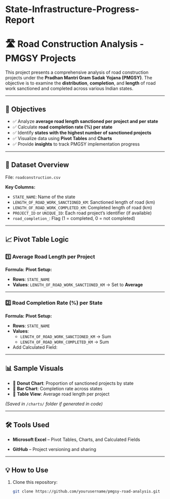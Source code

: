 # State-Infrastructure-Progress-Report
# 🛣️ Road Construction Analysis - PMGSY Projects

This project presents a comprehensive analysis of road construction projects under the **Pradhan Mantri Gram Sadak Yojana (PMGSY)**. The objective is to examine the **distribution**, **completion**, and **length** of road work sanctioned and completed across various Indian states.

---

## 📌 Objectives

- ✅ Analyze **average road length sanctioned per project and per state**
- ✅ Calculate **road completion rate (%) per state**
- ✅ Identify **states with the highest number of sanctioned projects**
- ✅ Visualize data using **Pivot Tables** and **Charts**
- ✅ Provide **insights** to track PMGSY implementation progress

---

## 📂 Dataset Overview

File: `roadconstruction.csv`

**Key Columns:**
- `STATE_NAME`: Name of the state
- `LENGTH_OF_ROAD_WORK_SANCTIONED_KM`: Sanctioned length of road (km)
- `LENGTH_OF_ROAD_WORK_COMPLETED_KM`: Completed length of road (km)
- `PROJECT_ID` or `UNIQUE_ID`: Each road project’s identifier (if available)
- `road_completion_`: Flag (1 = completed, 0 = not completed)

---

## 📈 Pivot Table Logic

### 1️⃣ **Average Road Length per Project**
**Formula:**
**Pivot Setup:**
- **Rows**: `STATE_NAME`
- **Values**: `LENGTH_OF_ROAD_WORK_SANCTIONED_KM` → Set to **Average**

---

### 2️⃣ **Road Completion Rate (%) per State**
**Formula:**
**Pivot Setup:**
- **Rows**: `STATE_NAME`
- **Values**:
  - `LENGTH_OF_ROAD_WORK_SANCTIONED_KM` → Sum
  - `LENGTH_OF_ROAD_WORK_COMPLETED_KM` → Sum
- Add Calculated Field:

---

## 📊 Sample Visuals

- 🔘 **Donut Chart**: Proportion of sanctioned projects by state
- 📏 **Bar Chart**: Completion rate across states
- 📐 **Table View**: Average road length per project

*(Saved in `/charts/` folder if generated in code)*

---

## 🛠️ Tools Used

- **Microsoft Excel** – Pivot Tables, Charts, and Calculated Fields

- **GitHub** – Project versioning and sharing

---

## 💡 How to Use

1. Clone this repository:
   ```bash
   git clone https://github.com/yourusername/pmgsy-road-analysis.git
